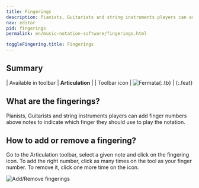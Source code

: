 ```yaml
---
title: Fingerings
description: Pianists, Guitarists and string instruments players can add finger numbers above notes. Discover how to use them on Flat.
nav: editor
pid: fingerings
permalink: en/music-notation-software/fingerings.html

toggleFingering.title: Fingerings
---
```


## Summary

| Available in toolbar | **Articulation** |
| Toolbar icon | ![Fermata](https://prod.flat-cdn.com/img/icons/editorActions/fermata.svg){:.tb} |
{:.feat}

## What are the fingerings?

Pianists, Guitarists and string instruments players can add finger numbers above notes to indicate which finger they should use to play the notation.

## How to add or remove a fingering?

Go to the Articulation toolbar, select a given note and click on the fingering icon. To add the right number, click as many times on the tool as your finger number. To remove it, click one more time on the icon.

![Add/Remove fingerings](/help/assets/img/editor/fingerings.gif)